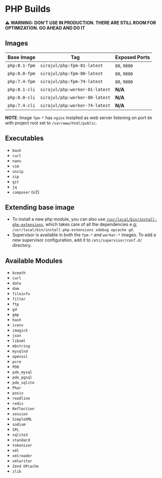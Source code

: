 # PHP Builds

:warning: **WARNING: DON'T USE IN PRODUCTION. THERE ARE STILL ROOM FOR OPTIMIZATION. GO AHEAD AND DO IT**

## Images

|  Base Image   |  Tag                           | Exposed Ports |
|---------------|--------------------------------|---------------|
| `php:8.1-fpm` | `sirajul/php:fpm-81-latest`    | `80`, `9000`  |
| `php:8.0-fpm` | `sirajul/php:fpm-80-latest`    | `80`, `9000`  |
| `php:7.4-fpm` | `sirajul/php:fpm-74-latest`    | `80`, `9000`  |
| `php:8.1-cli` | `sirajul/php:worker-81-latest` | **N/A**       |
| `php:8.0-cli` | `sirajul/php:worker-80-latest` | **N/A**       |
| `php:7.4-cli` | `sirajul/php:worker-74-latest` | **N/A**       |

**NOTE**: Image `fpm-*` has `nginx` installed as web server listening on port `80` with project root set to `/var/www/html/public`.

## Executables

- `bash`
- `curl`
- `nano`
- `vim`
- `unzip`
- `zip`
- `git`
- `jq`
- `composer` (v2)

## Extending base image

- To install a new php module, you can also use [`/usr/local/bin/install-php-extensions`](https://github.com/mlocati/docker-php-extension-installer), which takes care of all the dependencies e.g; `/usr/local/bin/install-php-extensions xdebug opcache gd`.
- Supervisor is available in both the `fpm-*` and `worker-*` images. To add a new supervisor configuration, add it to `/etc/supervisor/conf.d/` directory.

## Available Modules

- `bcmath`
- `curl`
- `date`
- `dom`
- `fileinfo`
- `filter`
- `ftp`
- `gd`
- `gmp`
- `hash`
- `iconv`
- `imagick`
- `json`
- `libxml`
- `mbstring`
- `mysqlnd`
- `openssl`
- `pcre`
- `PDO`
- `pdo_mysql`
- `pdo_pgsql`
- `pdo_sqlite`
- `Phar`
- `posix`
- `readline`
- `redis`
- `Reflection`
- `session`
- `SimpleXML`
- `sodium`
- `SPL`
- `sqlite3`
- `standard`
- `tokenizer`
- `xml`
- `xmlreader`
- `xmlwriter`
- `Zend OPcache`
- `zlib`
